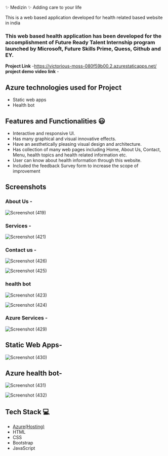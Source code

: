  ✨ Medizin ✨ Adding care to your life 

This is a web based application developed for health related based website in india

### This web based health application has been developed for the accomplishment of Future Ready Talent Internship program launched by Microsoft, Future Skills Prime, Quess, Github and EY.


**Project Link** -https://victorious-moss-080f59b00.2.azurestaticapps.net/
 **project demo video link** -

## Azure technologies used for Project

- Static web apps
- Health bot

## Features and Functionalities 😃

- Interactive and responsive UI.
- Has many graphical and visual innovative effects.
- Have an aesthetically pleasing visual design and architecture.
- Has collection of many web pages including Home, About Us, Contact, Menu, health topics and health related information etc.
- User can know about health information through this website.
- Included the feedback Survey form to increase the scope of improvement 

## Screenshots




   

### About Us -

![Screenshot (419)](https://user-images.githubusercontent.com/115563491/207590567-f78d2c27-faf5-4210-9d1e-bc15d14dec75.png)


### Services -

![Screenshot (421)](https://user-images.githubusercontent.com/115563491/207590700-35f38d50-eebd-45d1-8906-2c1e7e205fa3.png)


### Contact us -
![Screenshot (426)](https://user-images.githubusercontent.com/115563491/207591105-3065f2b5-71bd-401f-8587-902e84494fcc.png)

![Screenshot (425)](https://user-images.githubusercontent.com/115563491/207591207-efe320d6-31ea-405f-91b1-25167b56316e.png)


### health bot
![Screenshot (423)](https://user-images.githubusercontent.com/115563491/207591336-3257a22a-2008-44af-9944-6b477f3ea172.png)

![Screenshot (424)](https://user-images.githubusercontent.com/115563491/207591434-733f5c88-f3c0-4724-b73b-05bf5d533590.png)

### Azure Services -
![Screenshot (429)](https://user-images.githubusercontent.com/115563491/209651032-86625601-ae30-479c-b7b8-de822cd93b95.png)

 ## Static Web Apps-
 ![Screenshot (430)](https://user-images.githubusercontent.com/115563491/209651220-37b6c205-f91f-40e1-90e6-a2910c154121.png)

 ## Azure health bot-
 ![Screenshot (431)](https://user-images.githubusercontent.com/115563491/209651361-8577bcd4-4420-40d5-adf9-f660d0425ed1.png)

 ![Screenshot (432)](https://user-images.githubusercontent.com/115563491/209651455-2cee379d-9b4c-4fde-82e5-f6df375d2d68.png)


## Tech Stack 💻

- [Azure(Hosting)](https://azure.microsoft.com/en-in/features/azure-portal/)
- HTML
- CSS
- Bootstrap
- JavaScript
